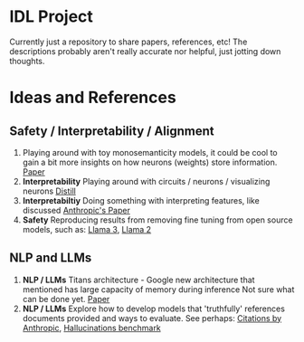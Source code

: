 # IDL Project

Currently just a repository to share papers, references, etc! 
The descriptions probably aren't really accurate nor helpful, just jotting down thoughts. 

# Ideas and References

## Safety / Interpretability / Alignment
1. Playing around with toy monosemanticity models, it could be cool to gain a bit more insights on how neurons (weights) store information. [Paper](https://transformer-circuits.pub/2022/toy_model/index.html)
2. **Interpretability** Playing around with circuits / neurons / visualizing neurons [Distill](https://distill.pub/2020/circuits/zoom-in/)
3. **Interpretabiltiy** Doing something with interpreting features, like discussed [Anthropic's Paper](https://transformer-circuits.pub/2024/scaling-monosemanticity/index.html)
4. **Safety** Reproducing results from removing fine tuning from open source models, such as: [Llama 3](https://arxiv.org/abs/2407.01376), [Llama 2](https://arxiv.org/abs/2311.00117)

## NLP and LLMs  
1. **NLP / LLMs** Titans architecture - Google new architecture that mentioned has large capacity of memory during inference Not sure what can be done yet. [Paper](https://arxiv.org/abs/2501.00663)
2. **NLP / LLMs** Explore how to develop models that 'truthfully' references documents provided and ways to evaluate. See perhaps: [Citations by Anthropic](https://docs.anthropic.com/en/docs/build-with-claude/citations), [Hallucinations benchmark](https://arxiv.org/pdf/2501.08292)

